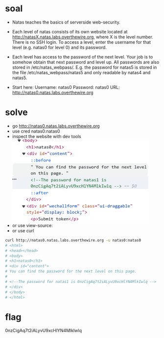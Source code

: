 # soal
- Natas teaches the basics of serverside web-security.
- Each level of natas consists of its own website located at http://natasX.natas.labs.overthewire.org, where X is the level number. There is no SSH login. To access a level, enter the username for that level (e.g. natas0 for level 0) and its password.
- Each level has access to the password of the next level. Your job is to somehow obtain that next password and level up. All passwords are also stored in /etc/natas_webpass/. E.g. the password for natas5 is stored in the file /etc/natas_webpass/natas5 and only readable by natas4 and natas5.

- Start here:
Username: natas0
Password: natas0
URL:      http://natas0.natas.labs.overthewire.org

# solve
- go http://natas0.natas.labs.overthewire.org
- use cred natas0:natas0
- inspect the website with dev tools
  ![alt text](docs/images/image.png)
- or use view-source:<url>
- or use curl
```bash
curl http://natas0.natas.labs.overthewire.org -u natas0:natas0
# <html>
# <head></head>
# <body>
# <h1>natas0</h1>
# <div id="content">
# You can find the password for the next level on this page.
# 
# <!--The password for natas1 is 0nzCigAq7t2iALyvU9xcHlYN4MlkIwlq -->
# </div>
# </body>
# </html>
```

# flag
0nzCigAq7t2iALyvU9xcHlYN4MlkIwlq